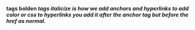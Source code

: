 <strong> tags bolden
<em> tags italicize
<a href> </a> is how we add anchors and hyperlinks
to add color or css to hyperlinks you add it after the anchor tag but before the href as normal.
